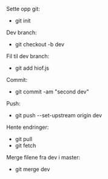 Sette opp git:
- git init

Dev branch: 
- git checkout -b dev

Fil til dev branch: 
- git add hiof.js

Commit:
- git commit -am "second dev"

Push:
- git push --set-upstream origin dev

Hente endringer:
- git pull
- git fetch

Merge filene fra dev i master:
- git merge dev



